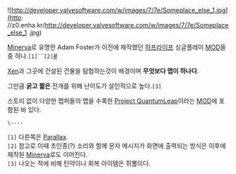 ![http://developer.valvesoftware.com/w/images/7/7e/Someplace_else_1.jpg](http:
//z0.enha.kr/http://developer.valvesoftware.com/w/images/7/7e/Someplace_else_1
.jpg)

[Minerva](Minerva.md)로 유명한 Adam Foster가 이전에 제작했던
[하프라이프](%ED%95%98%ED%94%84%EB%9D%BC%EC%9D%B4%ED%94%84.md) 싱글플레이
[MOD](MOD.md)들중
하나.`[1]``[2]`[#](http://developer.valvesoftware.com/wiki/Someplace_Else)

[Xen](Xen.md)과 그곳에 건설된 건물을 탐험하는것이 배경이며 **무엇보다 맵이 하나다**.

그만큼 **굵고 짧은** 전개를 위해 난이도가 살인적으로 높다.`[3]`

스토리 없이 다양한 맵퍼들의 맵을 수록한 [Project QuantumLeap](Project%20Quantum%20Leap.md)이라는 [MOD](MOD.md)에 포함된 바 있다.

`\----`

`[1]` 다른쪽은 [Parallax](Parallax.md).  
`[2]` 참고로 이때 초인종(?) 소리와 함께 문자 메시지가 화면에 출력되는 방식은 이후에 제작된
[Minerva](Minerva.md)로도 이어진다.  
`[3]` 나오는 적에 비해 탄약이나 회복 아이템은 쥐뿔이다.

